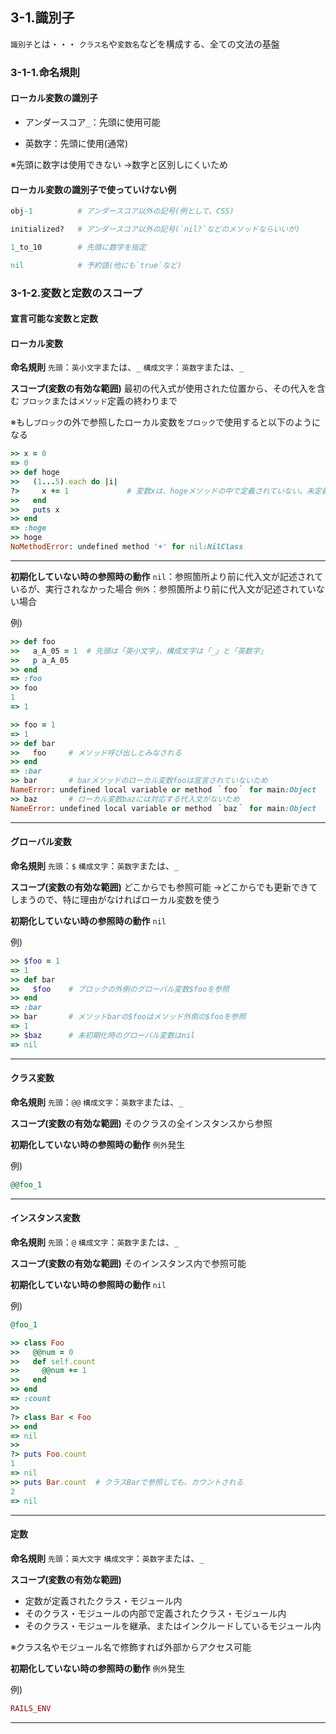 ## 3-1.識別子
`識別子`とは・・・
`クラス名`や`変数名`などを構成する、全ての文法の基盤

### 3-1-1.命名規則

#### ローカル変数の識別子

* アンダースコア`_`：先頭に使用可能

* 英数字：先頭に使用(通常)

※先頭に数字は使用できない
→数字と区別しにくいため

#### ローカル変数の識別子で使っていけない例

```ruby
obj-1          # アンダースコア以外の記号(例として、CSS)

initialized?   # アンダースコア以外の記号(`nil?`などのメソッドならいいが)

1_to_10        # 先頭に数字を指定

nil            # 予約語(他にも`true`など)
```

### 3-1-2.変数と定数のスコープ

#### 宣言可能な変数と定数

#### ローカル変数

**命名規則**
`先頭`：`英小文字`または、`_`
`構成文字`：`英数字`または、`_`

**スコープ(変数の有効な範囲)**
最初の代入式が使用された位置から、その代入を含む
`ブロック`または`メソッド`定義の終わりまで

※もし`ブロック`の外で参照したローカル変数を`ブロック`で使用すると以下のようになる

```ruby
>> x = 0
=> 0
>> def hoge
>>   (1...5).each do |i|
?>     x += 1             # 変数xは、hogeメソッドの中で定義されていない。未定義の変数に代入しようとしているので、エラー。
>>   end
>>   puts x
>> end
=> :hoge
>> hoge
NoMethodError: undefined method '+' for nil:NilClass
```

***

**初期化していない時の参照時の動作**
`nil`：参照箇所より前に代入文が記述されているが、実行されなかった場合
`例外`：参照箇所より前に代入文が記述されていない場合

例)

```ruby
>> def foo
>>   a_A_05 = 1  # 先頭は「英小文字」、構成文字は「_」と「英数字」
>>   p a_A_05
>> end
=> :foo
>> foo
1
=> 1

>> foo = 1
=> 1
>> def bar
>>   foo     # メソッド呼び出しとみなされる
>> end
=> :bar
>> bar       # barメソッドのローカル変数fooは宣言されていないため
NameError: undefined local variable or method ｀foo｀ for main:Object
>> baz       # ローカル変数bazには対応する代入文がないため
NameError: undefined local variable or method ｀baz｀ for main:Object
```

***

#### グローバル変数
**命名規則**
`先頭`：`$`
`構成文字`：`英数字`または、`_`

**スコープ(変数の有効な範囲)**
どこからでも参照可能
→どこからでも更新できてしまうので、特に理由がなければローカル変数を使う

**初期化していない時の参照時の動作**
`nil`

例)

```ruby
>> $foo = 1
=> 1
>> def bar
>>   $foo    # ブロックの外側のグローバル変数$fooを参照
>> end
=> :bar
>> bar       # メソッドbarの$fooはメソッド外側の$fooを参照
=> 1
>> $baz      # 未初期化時のグローバル変数はnil
=> nil
```

***
#### クラス変数
**命名規則**
`先頭`：`@@`
`構成文字`：`英数字`または、`_`

**スコープ(変数の有効な範囲)**
そのクラスの全インスタンスから参照

**初期化していない時の参照時の動作**
`例外`発生

例)

```ruby
@@foo_1
```

***

#### インスタンス変数
**命名規則**
`先頭`：`@`
`構成文字`：`英数字`または、`_`

**スコープ(変数の有効な範囲)**
そのインスタンス内で参照可能

**初期化していない時の参照時の動作**
`nil`

例)

```ruby
@foo_1
```

```ruby
>> class Foo
>>   @@num = 0
>>   def self.count
>>     @@num += 1
>>   end
>> end
=> :count
>>
?> class Bar < Foo
>> end
=> nil
>>
?> puts Foo.count
1
=> nil
>> puts Bar.count  # クラスBarで参照しても、カウントされる
2
=> nil
```

***

#### 定数
**命名規則**
`先頭`：`英大文字`
`構成文字`：`英数字`または、`_`

**スコープ(変数の有効な範囲)**

* 定数が定義されたクラス・モジュール内
* そのクラス・モジュールの内部で定義されたクラス・モジュール内
* そのクラス・モジュールを継承、またはインクルードしているモジュール内

※クラス名やモジュール名で修飾すれば外部からアクセス可能

**初期化していない時の参照時の動作**
`例外`発生

例)

```ruby
RAILS_ENV
```

***
